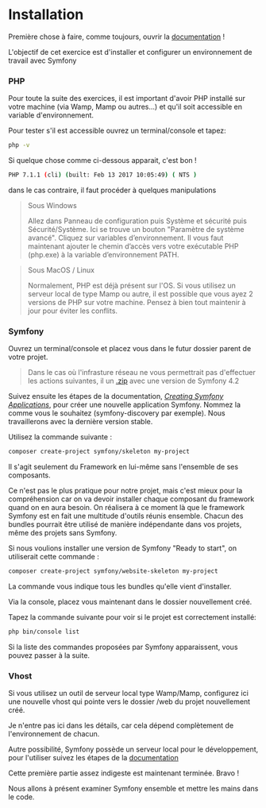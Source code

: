 # Installation

Première chose à faire, comme toujours, ouvrir la [documentation](https://symfony.com/doc/current/setup.html) !

L'objectif de cet exercice est d'installer et configurer un environnement de travail avec Symfony


### PHP

Pour toute la suite des exercices, il est important d'avoir PHP installé sur votre machine (via Wamp, Mamp ou autres...)
et qu'il soit accessible en variable d'environnement.

Pour tester s'il est accessible ouvrez un terminal/console et tapez:

```bash
php -v
```

Si quelque chose comme ci-dessous apparait, c'est bon !

```bash
PHP 7.1.1 (cli) (built: Feb 13 2017 10:05:49) ( NTS )
```

dans le cas contraire, il faut procéder à quelques manipulations

> Sous Windows
> 
> Allez dans Panneau de configuration puis Système et sécurité puis Sécurité/Système. Ici se trouve un bouton "Paramètre de système avancé".
> Cliquez sur variables d’environnement.
> Il vous faut maintenant ajouter le chemin d’accès vers votre exécutable PHP (php.exe) à la variable d’environnement PATH.

> Sous MacOS / Linux
>
> Normalement, PHP est déjà présent sur l'OS. Si vous utilisez un serveur local de type Mamp ou autre,
> il est possible que vous ayez 2 versions de PHP sur votre machine. Pensez à bien tout maintenir à jour 
> pour éviter les conflits.


### Symfony

Ouvrez un terminal/console et placez vous dans le futur dossier parent de votre projet.

> Dans le cas où l'infrasture réseau ne vous permettrait pas d'effectuer les actions suivantes, il un [.zip](../symfony%20download/) avec une version de Symfony 4.2

Suivez ensuite les étapes de la documentation, [*Creating Symfony Applications*](https://symfony.com/doc/current/setup.html), pour créer une nouvelle application Symfony. 
Nommez la comme vous le souhaitez (symfony-discovery par exemple). Nous travaillerons avec la dernière version stable.

Utilisez la commande suivante :

```bash
composer create-project symfony/skeleton my-project
```
Il s'agit seulement du Framework en lui-même sans l'ensemble de ses composants.

Ce n'est pas le plus pratique pour notre projet, mais c'est mieux pour la compréhension car on va devoir installer chaque composant du framework quand on en aura besoin.
On réalisera à ce moment là que le framework Symfony est en fait une multitude d'outils réunis ensemble. 
Chacun des bundles pourrait être utilisé de manière indépendante dans vos projets, même des projets sans Symfony.

Si nous voulions installer une version de Symfony "Ready to start", on utiliserait cette commande :
```bash
composer create-project symfony/website-skeleton my-project
```
La commande vous indique tous les bundles qu'elle vient d'installer. 

Via la console, placez vous maintenant dans le dossier nouvellement créé.

Tapez la commande suivante pour voir si le projet est correctement installé:

```bash
php bin/console list
```

Si la liste des commandes proposées par Symfony apparaissent, vous pouvez passer à la suite.


### Vhost

Si vous utilisez un outil de serveur local type Wamp/Mamp, configurez ici une nouvelle vhost qui pointe vers le dossier /web du projet nouvellement créé.

Je n'entre pas ici dans les détails, car cela dépend complètement de l'environnement de chacun.

Autre possibilité, Symfony possède un serveur local pour le développement, pour l'utiliser
suivez les étapes de la [documentation](http://symfony.com/doc/current/setup.html#running-the-symfony-application)




Cette première partie assez indigeste est maintenant terminée. Bravo !

Nous allons à présent examiner Symfony ensemble et mettre les mains dans le code.


  


